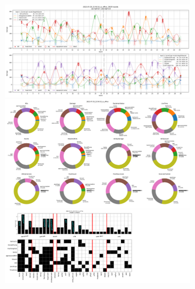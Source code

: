 ![alt text](pictures/2022-07-29_22:50:10_cs_office_rounds.png)
![alt text](pictures/2022-07-29_22:50:10_cs_office_totals.png)
![alt text](pictures/2022-07-29_22:50:10_cs_office_weapons.png)
